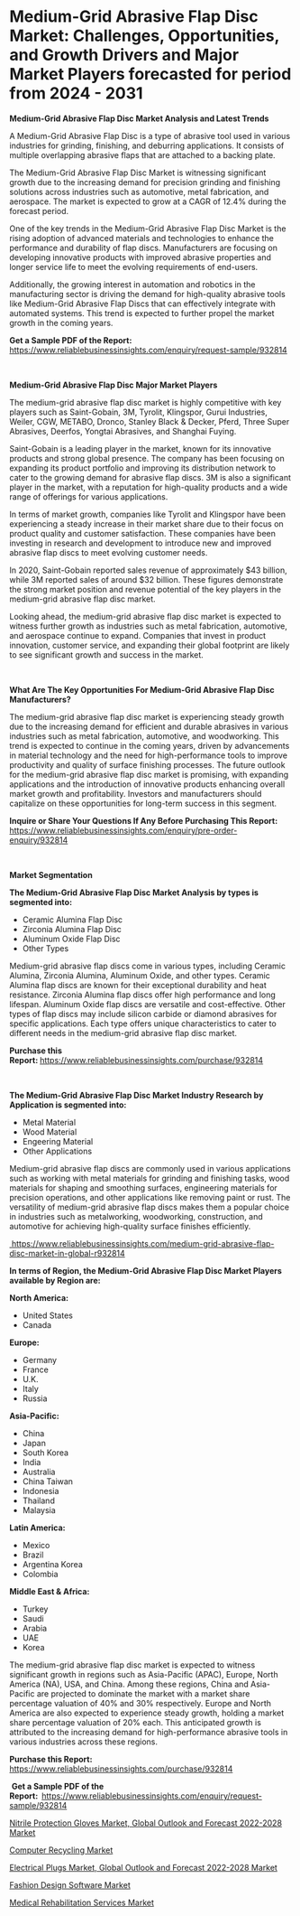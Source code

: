 <p><h1>Medium-Grid Abrasive Flap Disc Market: Challenges, Opportunities, and Growth Drivers and Major Market Players forecasted for period from 2024 - 2031</h1></p><p><strong>Medium-Grid Abrasive Flap Disc Market Analysis and Latest Trends</strong></p>
<p><p>A Medium-Grid Abrasive Flap Disc is a type of abrasive tool used in various industries for grinding, finishing, and deburring applications. It consists of multiple overlapping abrasive flaps that are attached to a backing plate.</p><p>The Medium-Grid Abrasive Flap Disc Market is witnessing significant growth due to the increasing demand for precision grinding and finishing solutions across industries such as automotive, metal fabrication, and aerospace. The market is expected to grow at a CAGR of 12.4% during the forecast period.</p><p>One of the key trends in the Medium-Grid Abrasive Flap Disc Market is the rising adoption of advanced materials and technologies to enhance the performance and durability of flap discs. Manufacturers are focusing on developing innovative products with improved abrasive properties and longer service life to meet the evolving requirements of end-users.</p><p>Additionally, the growing interest in automation and robotics in the manufacturing sector is driving the demand for high-quality abrasive tools like Medium-Grid Abrasive Flap Discs that can effectively integrate with automated systems. This trend is expected to further propel the market growth in the coming years.</p></p>
<p><strong>Get a Sample PDF of the Report:&nbsp;</strong> <a href="https://www.reliablebusinessinsights.com/enquiry/request-sample/932814">https://www.reliablebusinessinsights.com/enquiry/request-sample/932814</a></p>
<p>&nbsp;</p>
<p><strong>Medium-Grid Abrasive Flap Disc Major Market Players</strong></p>
<p><p>The medium-grid abrasive flap disc market is highly competitive with key players such as Saint-Gobain, 3M, Tyrolit, Klingspor, Gurui Industries, Weiler, CGW, METABO, Dronco, Stanley Black & Decker, Pferd, Three Super Abrasives, Deerfos, Yongtai Abrasives, and Shanghai Fuying.</p><p>Saint-Gobain is a leading player in the market, known for its innovative products and strong global presence. The company has been focusing on expanding its product portfolio and improving its distribution network to cater to the growing demand for abrasive flap discs. 3M is also a significant player in the market, with a reputation for high-quality products and a wide range of offerings for various applications.</p><p>In terms of market growth, companies like Tyrolit and Klingspor have been experiencing a steady increase in their market share due to their focus on product quality and customer satisfaction. These companies have been investing in research and development to introduce new and improved abrasive flap discs to meet evolving customer needs.</p><p>In 2020, Saint-Gobain reported sales revenue of approximately $43 billion, while 3M reported sales of around $32 billion. These figures demonstrate the strong market position and revenue potential of the key players in the medium-grid abrasive flap disc market.</p><p>Looking ahead, the medium-grid abrasive flap disc market is expected to witness further growth as industries such as metal fabrication, automotive, and aerospace continue to expand. Companies that invest in product innovation, customer service, and expanding their global footprint are likely to see significant growth and success in the market.</p></p>
<p>&nbsp;</p>
<p><strong>What Are The Key Opportunities For Medium-Grid Abrasive Flap Disc Manufacturers?</strong></p>
<p><p>The medium-grid abrasive flap disc market is experiencing steady growth due to the increasing demand for efficient and durable abrasives in various industries such as metal fabrication, automotive, and woodworking. This trend is expected to continue in the coming years, driven by advancements in material technology and the need for high-performance tools to improve productivity and quality of surface finishing processes. The future outlook for the medium-grid abrasive flap disc market is promising, with expanding applications and the introduction of innovative products enhancing overall market growth and profitability. Investors and manufacturers should capitalize on these opportunities for long-term success in this segment.</p></p>
<p><strong>Inquire or Share Your Questions If Any Before Purchasing This Report:</strong> <a href="https://www.reliablebusinessinsights.com/enquiry/pre-order-enquiry/932814">https://www.reliablebusinessinsights.com/enquiry/pre-order-enquiry/932814</a></p>
<p>&nbsp;</p>
<p><strong>Market Segmentation</strong></p>
<p><strong>The Medium-Grid Abrasive Flap Disc Market Analysis by types is segmented into:</strong></p>
<p><ul><li>Ceramic Alumina Flap Disc</li><li>Zirconia Alumina Flap Disc</li><li>Aluminum Oxide Flap Disc</li><li>Other Types</li></ul></p>
<p><p>Medium-grid abrasive flap discs come in various types, including Ceramic Alumina, Zirconia Alumina, Aluminum Oxide, and other types. Ceramic Alumina flap discs are known for their exceptional durability and heat resistance. Zirconia Alumina flap discs offer high performance and long lifespan. Aluminum Oxide flap discs are versatile and cost-effective. Other types of flap discs may include silicon carbide or diamond abrasives for specific applications. Each type offers unique characteristics to cater to different needs in the medium-grid abrasive flap disc market.</p></p>
<p><strong>Purchase this Report:&nbsp;</strong><a href="https://www.reliablebusinessinsights.com/purchase/932814">https://www.reliablebusinessinsights.com/purchase/932814</a></p>
<p>&nbsp;</p>
<p><strong>The Medium-Grid Abrasive Flap Disc Market Industry Research by Application is segmented into:</strong></p>
<p><ul><li>Metal Material</li><li>Wood Material</li><li>Engeering Material</li><li>Other Applications</li></ul></p>
<p><p>Medium-grid abrasive flap discs are commonly used in various applications such as working with metal materials for grinding and finishing tasks, wood materials for shaping and smoothing surfaces, engineering materials for precision operations, and other applications like removing paint or rust. The versatility of medium-grid abrasive flap discs makes them a popular choice in industries such as metalworking, woodworking, construction, and automotive for achieving high-quality surface finishes efficiently.</p></p>
<p><a href="https://www.reliablebusinessinsights.com/medium-grid-abrasive-flap-disc-market-in-global-r932814">&nbsp;https://www.reliablebusinessinsights.com/medium-grid-abrasive-flap-disc-market-in-global-r932814</a></p>
<p><strong>In terms of Region, the Medium-Grid Abrasive Flap Disc Market Players available by Region are:</strong></p>
<p>
    <p> <strong> North America: </strong>
        <ul>
            <li>United States</li>
            <li>Canada</li>
        </ul>
        </p> 
    <p> <strong> Europe: </strong>
        <ul>
            <li>Germany</li>
            <li>France</li>
            <li>U.K.</li>
            <li>Italy</li>
            <li>Russia</li>
        </ul>
        </p> 
    <p> <strong> Asia-Pacific: </strong>
        <ul>
            <li>China</li>
            <li>Japan</li>
            <li>South Korea</li>
            <li>India</li>
            <li>Australia</li>
            <li>China Taiwan</li>
            <li>Indonesia</li>
            <li>Thailand</li>
            <li>Malaysia</li>
        </ul>
        </p> 
    <p> <strong> Latin America: </strong>
        <ul>
            <li>Mexico</li>
            <li>Brazil</li>
            <li>Argentina Korea</li>
            <li>Colombia</li>
        </ul>
        </p> 
    <p> <strong> Middle East & Africa: </strong>
        <ul>
            <li>Turkey</li>
            <li>Saudi</li>
            <li>Arabia</li>
            <li>UAE</li>
            <li>Korea</li>
        </ul>
    </p>
    </p>
<p><p>The medium-grid abrasive flap disc market is expected to witness significant growth in regions such as Asia-Pacific (APAC), Europe, North America (NA), USA, and China. Among these regions, China and Asia-Pacific are projected to dominate the market with a market share percentage valuation of 40% and 30% respectively. Europe and North America are also expected to experience steady growth, holding a market share percentage valuation of 20% each. This anticipated growth is attributed to the increasing demand for high-performance abrasive tools in various industries across these regions.</p></p>
<p><strong>Purchase this Report: </strong><a href="https://www.reliablebusinessinsights.com/purchase/932814">https://www.reliablebusinessinsights.com/purchase/932814</a></p>
<p>&nbsp;<strong>Get a Sample PDF of the Report:&nbsp;&nbsp;</strong><a href="https://www.reliablebusinessinsights.com/enquiry/request-sample/932814">https://www.reliablebusinessinsights.com/enquiry/request-sample/932814</a></p>
<p><strong></strong></p>
<p><p><a href="https://issuu.com/reportprime-2/docs/nitrile-protection-gloves-market-gl_978f768d88ad10">Nitrile Protection Gloves Market, Global Outlook and Forecast 2022-2028 Market</a></p><p><a href="https://medium.com/@howelllesch2023/computer-recycling-market-trends-focusing-on-computer-recycling-market-insight-and-forecast-8d9373d80cf0">Computer Recycling Market</a></p><p><a href="https://issuu.com/reportprime-2/docs/electrical-plugs-market-global-outl_f89b7bd87ec712">Electrical Plugs Market, Global Outlook and Forecast 2022-2028 Market</a></p><p><a href="https://medium.com/@howelllesch2023/fashion-design-software-market-research-report-exploring-market-size-and-revenue-analysis-for-b010c22b79ed">Fashion Design Software Market</a></p><p><a href="https://medium.com/@howelllesch2023/medical-rehabilitation-services-market-size-growth-trends-statistics-forecasts-2024-2031-72383a4f4ead">Medical Rehabilitation Services Market</a></p></p>